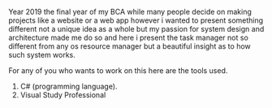 Year 2019 the final year of my BCA while many people decide on making projects like a website or a web app however i wanted to present something different not a unique idea as a whole but my passion for system design and architecture made me do so  and here i present the task manager not so different from any os resource manager but a beautiful insight as to how such system works.


For any of you who wants to work on this here are the tools used.
1. C# (programming language).
2. Visual Study Professional
